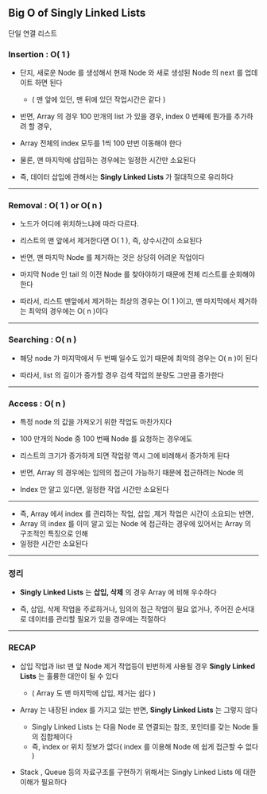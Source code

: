 ## Big O of Singly Linked Lists

단일 연결 리스트

### Insertion : **O( 1 )**

- 단지, 새로운 Node 를 생성해서 현재 Node 와 새로 생성된 Node 의 next 를 업데이트 하면 된다
  - ( 맨 앞에 있던, 맨 뒤에 있던 작업시간은 같다 )


- 반면, Array 의 경우 100 만개의 list 가 있을 경우, index 0 번째에 뭔가를 추가하려 할 경우,


- Array 전체의 index 모두를 1씩 100 만번 이동해야 한다


- 물론, 맨 마지막에 삽입하는 경우에는 일정한 시간만 소요된다


- 즉, 데이터 삽입에 관해서는 **Singly Linked Lists** 가 절대적으로 유리하다

---

### Removal : **O( 1 ) or O( n )**

- 노드가 어디에 위치하느냐에 따라 다르다.


- 리스트의 맨 앞에서 제거한다면 O( 1 ), 즉, 상수시간이 소요된다


- 반면, 맨 마지막 Node 를 제거하는 것은 상당히 어려운 작업이다


- 마지막 Node 인 tail 의 이전 Node 를 찾아야하기 때문에 전체 리스트를 순회해야 한다 


- 따라서, 리스트 맨앞에서 제거하는 최상의 경우는 O( 1 )이고, 맨 마지막에서 제거하는 최악의 경우에는 O( n )이다 

---

### Searching : **O( n )**

- 해당 node 가 마지막에서 두 번째 일수도 있기 때문에 최악의 경우는 O( n )이 된다


- 따라서, list 의 길이가 증가할 경우 검색 작업의 분량도 그만큼 증가한다

---

### Access : **O( n )**

- 특정 node 의 값을 가져오기 위한 작업도 마찬가지다


- 100 만개의 Node 중 100 번째 Node 를 요청하는 경우에도 


- 리스트의 크기가 증가하게 되면 작업량 역시 그에 비례해서 증가하게 된다


- 반면, Array 의 경우에는 임의의 접근이 가능하기 때문에 접근하려는 Node 의


- Index 만 알고 있다면, 일정한 작업 시간만 소요된다

---

- 즉, Array 에서 index 를 관리하는 작업, 삽입 ,제거 작업은 시간이 소요되는 반면,
- Array 의 index 를 이미 알고 있는 Node 에 접근하는 경우에 있어서는 Array 의 구조적인 특징으로 인해
- 일정한 시간만 소요된다

---

### 정리

- **Singly Linked Lists** 는 **삽입, 삭제** 의 경우 Array 에 비해 우수하다


- 즉, 삽입, 삭제 작업을 주로하거나, 임의의 접근 작업이 필요 없거나, 주어진 순서대로 데이터를 관리할 필요가 있을 경우에는 적절하다

---

### RECAP

- 삽입 작업과 list 맨 앞 Node 제거 작업등이 빈번하게 사용될 경우  **Singly Linked Lists** 는 훌륭한 대안이 될 수 있다
  - ( Array 도 맨 마지막에 삽입, 제거는 쉽다 )


- Array 는 내장된 index 를 가지고 있는 반면, **Singly Linked Lists** 는 그렇지 않다
  - Singly Linked Lists 는 다음 Node 로 연결되는 참조, 포인터를 갖는 Node 들의 집합체이다
  - 즉, index or 위치 정보가 없다( index 를 이용해 Node 에 쉽게 접근할 수 없다 )

  
- Stack , Queue 등의 자료구조를 구현하기 위해서는 Singly Linked Lists 에 대한 이해가 필요하다